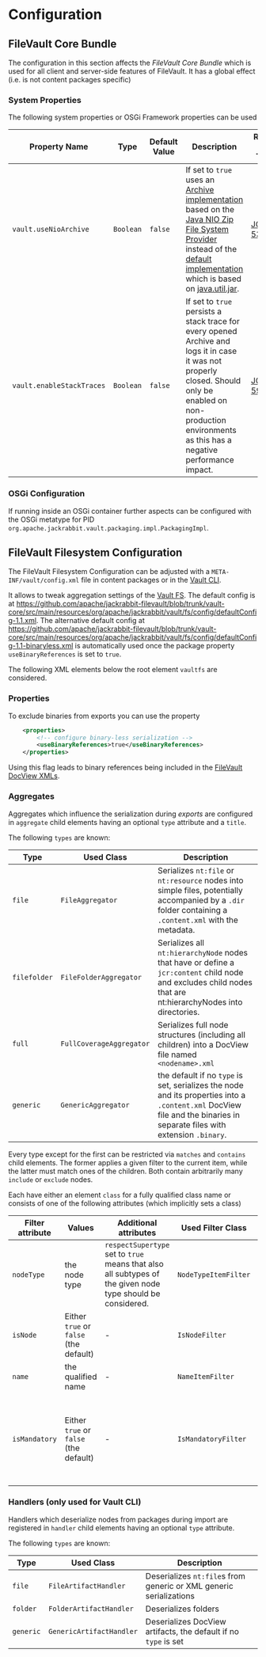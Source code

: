 <!--
   Licensed to the Apache Software Foundation (ASF) under one or more
   contributor license agreements.  See the NOTICE file distributed with
   this work for additional information regarding copyright ownership.
   The ASF licenses this file to You under the Apache License, Version 2.0
   (the "License"); you may not use this file except in compliance with
   the License.  You may obtain a copy of the License at

       http://www.apache.org/licenses/LICENSE-2.0

   Unless required by applicable law or agreed to in writing, software
   distributed under the License is distributed on an "AS IS" BASIS,
   WITHOUT WARRANTIES OR CONDITIONS OF ANY KIND, either express or implied.
   See the License for the specific language governing permissions and
   limitations under the License.
-->

Configuration
===========

<!-- MACRO{toc} -->

## FileVault Core Bundle

The configuration in this section affects the *FileVault Core Bundle* which is used for all client and server-side features of FileVault. It has a global effect (i.e. is not content packages specific)

### System Properties

The following system properties or OSGi Framework properties can be used 

Property Name | Type | Default Value | Description | Related JIRA Ticket | Supported since
--- | --- | --- | --- | --- | ---
`vault.useNioArchive` | `Boolean` | `false` | If set to `true `uses an [Archive implementation](https://github.com/apache/jackrabbit-filevault/blob/master/vault-core/src/main/java/org/apache/jackrabbit/vault/fs/io/ZipNioArchive.java) based on the [Java NIO Zip File System Provider](https://docs.oracle.com/javase/8/docs/technotes/guides/io/fsp/zipfilesystemprovider.html) instead of the [default implementation](https://github.com/apache/jackrabbit-filevault/blob/master/vault-core/src/main/java/org/apache/jackrabbit/vault/fs/io/ZipArchive.java) which is based on [java.util.jar](https://docs.oracle.com/javase/8/docs/api/java/util/jar/package-summary.html). | [JCRVLT-533](https://issues.apache.org/jira/browse/JCRVLT-533) | 3.5.4
`vault.enableStackTraces` | `Boolean` | `false` | If set to `true` persists a stack trace for every opened Archive and logs it in case it was not properly closed. Should only be enabled on non-production environments as this has a negative performance impact. | [JCRVLT-591](https://issues.apache.org/jira/browse/JCRVLT-591) | 3.5.10


### OSGi Configuration

If running inside an OSGi container further aspects can be configured with the OSGi metatype for PID `org.apache.jackrabbit.vault.packaging.impl.PackagingImpl`.

## FileVault Filesystem Configuration

The FileVault Filesystem Configuration can be adjusted with a `META-INF/vault/config.xml` file in content packages or in the [Vault CLI](usage.html).

It allows to tweak aggregation settings of the [Vault FS](vaultfs.html). The default config is at <https://github.com/apache/jackrabbit-filevault/blob/trunk/vault-core/src/main/resources/org/apache/jackrabbit/vault/fs/config/defaultConfig-1.1.xml>. The alternative default config at <https://github.com/apache/jackrabbit-filevault/blob/trunk/vault-core/src/main/resources/org/apache/jackrabbit/vault/fs/config/defaultConfig-1.1-binaryless.xml> is automatically used once the package property `useBinaryReferences` is set to `true`.

The following XML elements below the root element `vaultfs` are considered. 

### Properties

To exclude binaries from exports you can use the property

```xml
    <properties>
        <!-- configure binary-less serialization -->
        <useBinaryReferences>true</useBinaryReferences>
    </properties>
```

Using this flag leads to binary references being included in the [FileVault DocView XMLs](docview.html).

### Aggregates

Aggregates which influence the serialization during *exports* are configured in `aggregate` child elements having an optional `type` attribute and a `title`.

The following `types` are known: 

Type | Used Class | Description
--- | --- | ---
`file` | `FileAggregator` | Serializes `nt:file` or `nt:resource` nodes into simple files, potentially accompanied by a `.dir` folder containing a `.content.xml` with the metadata.
`filefolder` | `FileFolderAggregator` | Serializes all `nt:hierarchyNode` nodes that have or define a `jcr:content` child node and excludes child nodes that are nt:hierarchyNodes into directories.
`full` | `FullCoverageAggregator` | Serializes full node structures (including all children) into a DocView file named `<nodename>.xml`
`generic` | `GenericAggregator` | the default if no `type` is set, serializes the node and its properties into a `.content.xml` DocView file and the binaries in separate files with extension `.binary`.

Every type except for the first can be restricted via `matches` and `contains` child elements. The former applies a given filter to the current item, while the latter must match ones of the children.
Both contain arbitrarily many `include` or `exclude` nodes. 

Each have either an element `class` for a fully qualified class name or consists of one of the following attributes (which implicitly sets a class)

Filter attribute | Values | Additional attributes | Used Filter Class | Description
--- | --- | --- | --- | ---
`nodeType` |  the node type | `respectSupertype` set to `true` means that also all subtypes of the given node type should be considered. | `NodeTypeItemFilter` | Only applies to the given node type.
`isNode` | Either `true` or `false` (the default) | - | `IsNodeFilter` | Only applies to nodes (and not to properties) or vice-versa.
`name` | the qualified name | - |`NameItemFilter` | Only applies to items having the given name
`isMandatory` | Either `true` or `false` (the default) | - | `IsMandatoryFilter` | Only applies to properties/nodes which are marked as (non-)mandatory in the node type definition depending on the given value.

### Handlers (only used for Vault CLI)

Handlers which deserialize nodes from packages during import are registered in `handler` child elements having an optional `type` attribute.

The following `types` are known:

Type | Used Class | Description
--- | --- | ---
`file` | `FileArtifactHandler` | Deserializes `nt:file`s from generic or XML generic serializations
`folder` | `FolderArtifactHandler` | Deserializes folders
`generic` | `GenericArtifactHandler` | Deserializes DocView artifacts, the default if no `type` is set

